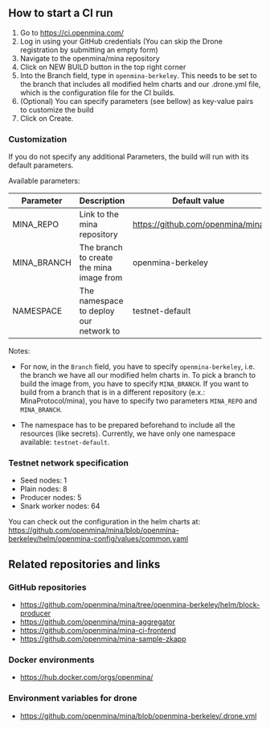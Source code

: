 ## How to start a CI run

1. Go to https://ci.openmina.com/
2. Log in using your GitHub credentials (You can skip the Drone registration by submitting an empty form)
3. Navigate to the openmina/mina repository
4. Click on NEW BUILD button in the top right corner
5. Into the Branch field, type in `openmina-berkeley`. This needs to be set to the branch that includes all modified helm charts and our .drone.yml file, which is the configuration file for the CI builds.
6. (Optional) You can specify parameters (see bellow) as key-value pairs to customize the build
7. Click on Create.

### Customization

If you do not specify any additional Parameters, the build will run with its default parameters.

Available parameters:

| Parameter      | Description                              | Default value |
| -------------- | ---------------------------------------- | ------------- |
| MINA_REPO      | Link to the mina repository              | https://github.com/openmina/mina |
| MINA_BRANCH    | The branch to create the mina image from | openmina-berkeley |
| NAMESPACE      | The namespace to deploy our network to   | testnet-default |

Notes:

- For now, in the `Branch` field, you have to specify `openmina-berkeley`, i.e. the branch we have all our modified helm charts in. To pick a branch to build the image from, you have to specify `MINA_BRANCH`. If you want to build from a branch that is in a different repository (e.x.: MinaProtocol/mina), you have to specify two parameters `MINA_REPO` and `MINA_BRANCH`. 

- The namespace has to be prepared beforehand to include all the resources (like secrets). Currently, we have only one namespace available: `testnet-default`.

### Testnet network specification

- Seed nodes: 1
- Plain nodes: 8
- Producer nodes: 5
- Snark worker nodes: 64

You can check out the configuration in the helm charts at: https://github.com/openmina/mina/blob/openmina-berkeley/helm/openmina-config/values/common.yaml

## Related repositories and links

### GitHub repositories
- https://github.com/openmina/mina/tree/openmina-berkeley/helm/block-producer
- https://github.com/openmina/mina-aggregator
- https://github.com/openmina/mina-ci-frontend
- https://github.com/openmina/mina-sample-zkapp

### Docker environments
- https://hub.docker.com/orgs/openmina/

### Environment variables for drone
- https://github.com/openmina/mina/blob/openmina-berkeley/.drone.yml

<!-- Here is a gif that depicts the steps above: -->

<!-- ![How to start a CI run](/docs/assets/create-custom-build-2.gif) -->

<!-- openmina-berkeley -->
